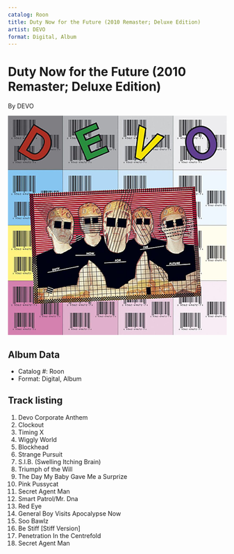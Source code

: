 ```yaml
---
catalog: Roon
title: Duty Now for the Future (2010 Remaster; Deluxe Edition)
artist: DEVO
format: Digital, Album
---
```


# Duty Now for the Future (2010 Remaster; Deluxe Edition)

By DEVO

![](../../assets/albumcovers/DEVO-Duty_Now_for_the_Future_2010_Remaster;_Deluxe_Edition.png)

## Album Data

- Catalog #: Roon
- Format: Digital, Album


## Track listing


1. Devo Corporate Anthem
2. Clockout
3. Timing X
4. Wiggly World
5. Blockhead
6. Strange Pursuit
7. S.I.B. (Swelling Itching Brain)
8. Triumph of the Will
9. The Day My Baby Gave Me a Surprize
10. Pink Pussycat
11. Secret Agent Man
12. Smart Patrol/Mr. Dna
13. Red Eye
14. General Boy Visits Apocalypse Now
15. Soo Bawlz
16. Be Stiff [Stiff Version]
17. Penetration In the Centrefold
18. Secret Agent Man

